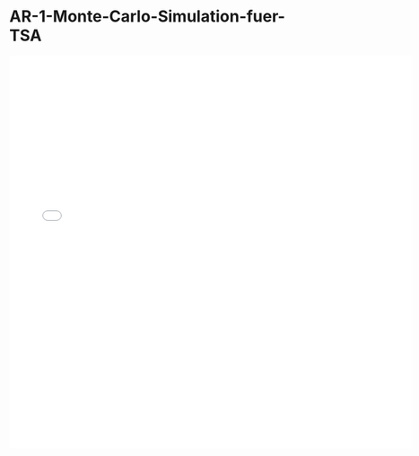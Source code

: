 # AR-1-Monte-Carlo-Simulation-fuer-TSA



<iframe src="The Properties of AR(1) Models - A Simulation Study.pdf" style="width:718px; height:700px;" frameborder="0"></iframe>
